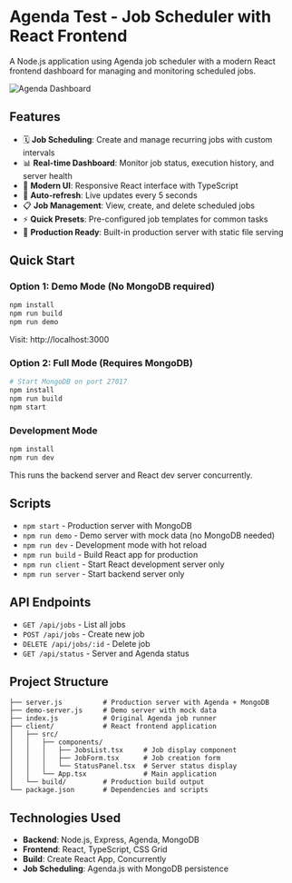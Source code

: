 # Agenda Test - Job Scheduler with React Frontend

A Node.js application using Agenda job scheduler with a modern React frontend dashboard for managing and monitoring scheduled jobs.

![Agenda Dashboard](https://github.com/user-attachments/assets/7fb0374b-1a26-43fb-9dcd-66ed8fdf1550)

## Features

- 🗓️ **Job Scheduling**: Create and manage recurring jobs with custom intervals
- 📊 **Real-time Dashboard**: Monitor job status, execution history, and server health
- 🎨 **Modern UI**: Responsive React interface with TypeScript
- 🔄 **Auto-refresh**: Live updates every 5 seconds
- 📋 **Job Management**: View, create, and delete scheduled jobs
- ⚡ **Quick Presets**: Pre-configured job templates for common tasks
- 🚀 **Production Ready**: Built-in production server with static file serving

## Quick Start

### Option 1: Demo Mode (No MongoDB required)
```bash
npm install
npm run build
npm run demo
```
Visit: http://localhost:3000

### Option 2: Full Mode (Requires MongoDB)
```bash
# Start MongoDB on port 27017
npm install
npm run build
npm start
```

### Development Mode
```bash
npm install
npm run dev
```
This runs the backend server and React dev server concurrently.

## Scripts

- `npm start` - Production server with MongoDB
- `npm run demo` - Demo server with mock data (no MongoDB needed)
- `npm run dev` - Development mode with hot reload
- `npm run build` - Build React app for production
- `npm run client` - Start React development server only
- `npm run server` - Start backend server only

## API Endpoints

- `GET /api/jobs` - List all jobs
- `POST /api/jobs` - Create new job
- `DELETE /api/jobs/:id` - Delete job
- `GET /api/status` - Server and Agenda status

## Project Structure

```
├── server.js          # Production server with Agenda + MongoDB
├── demo-server.js     # Demo server with mock data
├── index.js           # Original Agenda job runner
├── client/            # React frontend application
│   ├── src/
│   │   ├── components/
│   │   │   ├── JobsList.tsx     # Job display component
│   │   │   ├── JobForm.tsx      # Job creation form
│   │   │   └── StatusPanel.tsx  # Server status display
│   │   └── App.tsx              # Main application
│   └── build/         # Production build output
└── package.json       # Dependencies and scripts
```

## Technologies Used

- **Backend**: Node.js, Express, Agenda, MongoDB
- **Frontend**: React, TypeScript, CSS Grid
- **Build**: Create React App, Concurrently
- **Job Scheduling**: Agenda.js with MongoDB persistence
